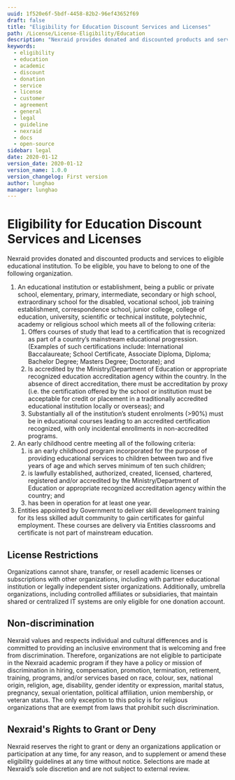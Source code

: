 ```yaml
---
uuid: 1f520e6f-5bdf-4458-82b2-96ef43652f69
draft: false
title: "Eligibility for Education Discount Services and Licenses"
path: /License/License-Eligibility/Education
description: "Nexraid provides donated and discounted products and services to eligible educational institution. To be eligible, you have to meet the requirements stated in this document."
keywords: 
  - eligibility
  - education
  - academic
  - discount
  - donation
  - service
  - license
  - customer
  - agreement
  - general
  - legal
  - guideline
  - nexraid
  - docs
  - open-source
sidebar: legal
date: 2020-01-12
version_date: 2020-01-12
version_name: 1.0.0
version_changelog: First version
author: lunghao
manager: lunghao
---
```


# Eligibility for Education Discount Services and Licenses
Nexraid provides donated and discounted products and services to eligible educational institution. To be eligible, you have to belong to one of the following organization.
1. An educational institution or establishment, being a public or private school, elementary, primary, intermediate, secondary or high school, extraordinary school for the disabled, vocational school, job training establishment, correspondence school, junior college, college of education, university, scientific or technical institute, polytechnic, academy or religious school which meets all of the following criteria:
   1. Offers courses of study that lead to a certification that is recognized as part of a country’s mainstream educational progression.  (Examples of such certifications include: International Baccalaureate; School Certificate, Associate Diploma, Diploma; Bachelor Degree; Masters Degree; Doctorate); and
   2. Is accredited by the Ministry/Department of Education or appropriate recognized education accreditation agency within the country.  In the absence of direct accreditation, there must be accreditation by proxy (i.e. the certification offered by the school or institution must be acceptable for credit or placement in a traditionally accredited educational institution locally or overseas); and
   3. Substantially all of the institution’s student enrolments (>90%) must be in educational courses leading to an accredited certification recognized, with only incidental enrollments in non-accredited programs.
2. An early childhood centre meeting all of the following criteria:
   1. is an early childhood program incorporated for the purpose of providing educational services to children between two and five years of age and which serves minimum of ten such children;
   2. is lawfully established, authorized, created, licensed, chartered, registered and/or accredited by the Ministry/Department of Education or appropriate recognized accreditation agency within the country; and
   3. has been in operation for at least one year.
3. Entities appointed by Government to deliver skill development training for its less skilled adult community to gain certificates for gainful employment. These courses are delivery via Entities classrooms and certificate is not part of mainstream education.


## License Restrictions
Organizations cannot share, transfer, or resell academic licenses or subscriptions with other organizations, including with partner educational institution or legally independent sister organizations. Additionally, umbrella organizations, including controlled affiliates or subsidiaries, that maintain shared or centralized IT systems are only eligible for one donation account.

## Non-discrimination
Nexraid values and respects individual and cultural differences and is committed to providing an inclusive environment that is welcoming and free from discrimination. Therefore, organizations are not eligible to participate in the Nexraid academic program if they have a policy or mission of discrimination in hiring, compensation, promotion, termination, retirement, training, programs, and/or services based on race, colour, sex, national origin, religion, age, disability, gender identity or expression, marital status, pregnancy, sexual orientation, political affiliation, union membership, or veteran status. The only exception to this policy is for religious organizations that are exempt from laws that prohibit such discrimination.

## Nexraid's Rights to Grant or Deny
Nexraid reserves the right to grant or deny an organizations application or participation at any time, for any reason, and to supplement or amend these eligibility guidelines at any time without notice. Selections are made at Nexraid’s sole discretion and are not subject to external review.
